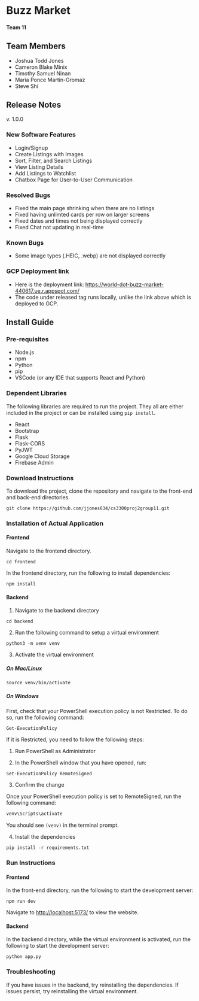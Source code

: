 # Buzz Market
#### Team 11

## Team Members
- Joshua Todd Jones
- Cameron Blake Minix
- Timothy Samuel Ninan
- Maria Ponce Martin-Gromaz
- Steve Shi

## Release Notes
v. 1.0.0

### New Software Features
- Login/Signup
- Create Listings with Images
- Sort, Filter, and Search Listings
- View Listing Details
- Add Listings to Watchlist
- Chatbox Page for User-to-User Communication

### Resolved Bugs
- Fixed the main page shrinking when there are no listings
- Fixed having unlimted cards per row on larger screens
- Fixed dates and times not being displayed correctly
- Fixed Chat not updating in real-time

### Known Bugs
- Some image types (.HEIC, .webp) are not displayed correctly

### GCP Deployment link
- Here is the deployment link: https://world-dot-buzz-market-440617.ue.r.appspot.com/
- The code under released tag runs locally, unlike the link above which is deployed to GCP.


## Install Guide

### Pre-requisites
- Node.js
- npm
- Python
- pip
- VSCode (or any IDE that supports React and Python)

### Dependent Libraries
The following libraries are required to run the project.
They all are either included in the project or can be installed using `pip install`.
- React
- Bootstrap
- Flask
- Flask-CORS
- PyJWT
- Google Cloud Storage
- Firebase Admin

### Download Instructions
To download the project, clone the repository and navigate to the front-end and back-end directories.

```
git clone https://github.com/jjones634/cs3300proj2group11.git
```

### Installation of Actual Application

#### Frontend
Navigate to the frontend directory.
```
cd frontend
```

In the frontend directory, run the following to install dependencies:
```
npm install
```

#### Backend
1. Navigate to the backend directory
```
cd backend
```
2. Run the following command to setup a virtual environment

```
python3 -m venv venv
```

3. Activate the virtual environment

##### On Mac/Linux
```
source venv/bin/activate
```

##### On Windows
First, check that your PowerShell execution policy
is not Restricted. To do so, run the following command:
```
Get-ExecutionPolicy
```
If it is Restricted, you need to follow the following steps:

1. Run PowerShell as Administrator

2. In the PowerShell window that you have opened, run:
```
Set-ExecutionPolicy RemoteSigned
```
3. Confirm the change

Once your PowerShell execution policy is set to RemoteSigned,
run the following command:
```bash
venv\Scripts\activate
```

You should see `(venv)` in the terminal prompt.

4. Install the dependencies
```
pip install -r requirements.txt
```

### Run Instructions

#### Frontend
In the front-end directory, run the following to start the development server:
```
npm run dev
```

Navigate to [http://localhost:5173/](http://localhost:5173/) to view the website.

#### Backend

In the backend directory, while the virtual environment is activated, run the following to start the development server:
```
python app.py
```

### Troubleshooting
If you have issues in the backend, try reinstalling the dependencies.
If issues persist, try reinstalling the virtual environment.
